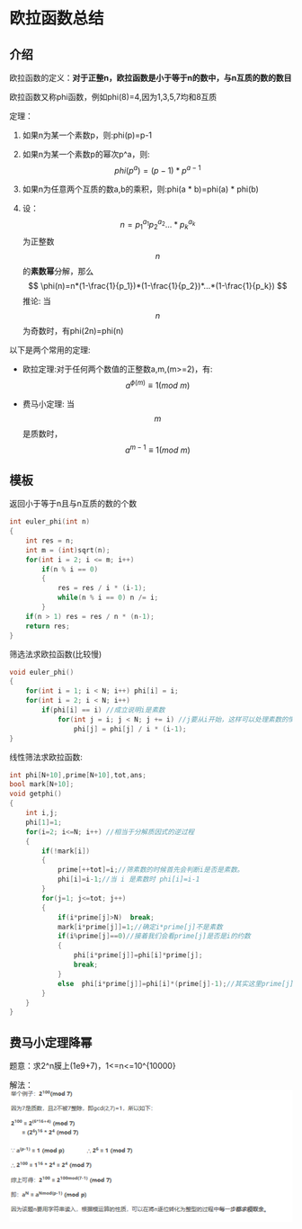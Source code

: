 #  欧拉函数总结

## 介绍

欧拉函数的定义：**对于正整n，欧拉函数是小于等于n的数中，与n互质的数的数目**

欧拉函数又称phi函数，例如phi(8)=4,因为1,3,5,7均和8互质

定理：

1. 如果n为某一个素数p，则:phi(p)=p-1

2. 如果n为某一个素数p的幂次p^a，则:
    $$
    phi(p^a)=(p-1)*p^{a-1}
    $$

3. 如果n为任意两个互质的数a,b的乘积，则:phi(a * b)=phi(a) * phi(b)

4. 设：
    $$
    n=p_1^{a_1}p_2^{a_2}...*p_k^{a_k}
    $$
    为正整数$$n$$的**素数幂**分解，那么
    $$
    \phi(n)=n*(1-\frac{1}{p_1})*(1-\frac{1}{p_2})*...*(1-\frac{1}{p_k})
    $$
    推论:  当$$n$$为奇数时，有phi(2n)=phi(n)

以下是两个常用的定理:

- 欧拉定理:对于任何两个数值的正整数a,m,(m>=2)，有:
  $$
  a^{\phi(m)}\equiv 1(mod\ m)
  $$

- 费马小定理: 当$$m$$是质数时，
  $$
  a^{m-1}\equiv1(mod\ m)
  $$

## 模板

返回小于等于n且与n互质的数的个数

```cpp
int euler_phi(int n)  
{  
    int res = n;  
    int m = (int)sqrt(n);  
    for(int i = 2; i <= m; i++)  
        if(n % i == 0)  
        {  
            res = res / i * (i-1);  
            while(n % i == 0) n /= i;  
        }  
    if(n > 1) res = res / n * (n-1);  
    return res;  
}
```

筛选法求欧拉函数(比较慢)

```cpp
void euler_phi()  
{  
    for(int i = 1; i < N; i++) phi[i] = i;  
    for(int i = 2; i < N; i++)  
        if(phi[i] == i) //成立说明i是素数
            for(int j = i; j < N; j += i) //j要从i开始，这样可以处理素数的情况  
                phi[j] = phi[j] / i * (i-1);  
}  
```
线性筛法求欧拉函数:

```cpp
int phi[N+10],prime[N+10],tot,ans;
bool mark[N+10];
void getphi()
{
    int i,j;
    phi[1]=1;
    for(i=2; i<=N; i++) //相当于分解质因式的逆过程
    {
        if(!mark[i])
        {
            prime[++tot]=i;//筛素数的时候首先会判断i是否是素数。
            phi[i]=i-1;//当 i 是素数时 phi[i]=i-1
        }
        for(j=1; j<=tot; j++)
        {
            if(i*prime[j]>N)  break;
            mark[i*prime[j]]=1;//确定i*prime[j]不是素数
            if(i%prime[j]==0)//接着我们会看prime[j]是否是i的约数
            {
                phi[i*prime[j]]=phi[i]*prime[j];
                break;
            }
            else  phi[i*prime[j]]=phi[i]*(prime[j]-1);//其实这里prime[j]-1就是phi[prime[j]]，利用了欧拉函数的积性
        }
    }
}
```

## 费马小定理降幂

题意：求2^n膜上(1e9+7)，1<=n<=10^{10000}

解法：![](../image/费马小定理.png)

